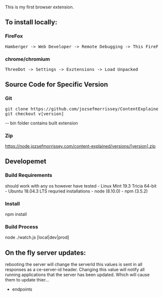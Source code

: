 This is my first browser extension.

## To install locally:

### FireFox
<pre>
Hamberger -> Web Developer -> Remote Debugging -> This FireFox -> Load Temporary Add-on...
</pre>

### chrome/chromium
<pre>
ThreeDot -> Settings -> Exztensions -> Load Unpacked
</pre>

## Source Code for Specific Version

### Git
<pre>
git clone https://github.com/jozsefmorrissey/ContentExplained.git
git checkout v[version]
</pre>
  -- bin folder contains built extension
### Zip
  https://node.jozsefmorrissey.com/content-explained/versions/[version].zip
## Developemet

### Build Requirements
  should work with any os however have tested
    - Linux Mint 19.3 Tricia 64-bit
    - Ubuntu 18.04.3 LTS
  requried installations
    - node (8.10.0)
    - npm (3.5.2)
### Install
npm install
### Build Process
  node ./watch.js [local|dev|prod]

## On the fly server updates:
rebooting the server will change the serverId this values is sent in all
responses as a ce-server-id header. Changing this value will notify all running
applications that the server has been updated. Which will cause them to update
thier...
<ul>
  <li>endpoints</li>
</ul>
